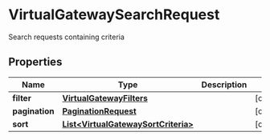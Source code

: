 

# VirtualGatewaySearchRequest

Search requests containing criteria

## Properties

| Name | Type | Description | Notes |
|------------ | ------------- | ------------- | -------------|
|**filter** | [**VirtualGatewayFilters**](VirtualGatewayFilters.md) |  |  [optional] |
|**pagination** | [**PaginationRequest**](PaginationRequest.md) |  |  [optional] |
|**sort** | [**List&lt;VirtualGatewaySortCriteria&gt;**](VirtualGatewaySortCriteria.md) |  |  [optional] |



